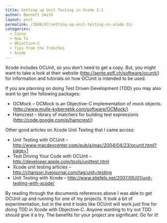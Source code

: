 ```yaml
---
title: Setting up Unit Testing in Xcode 3.1
author: Bennett Smith
layout: post
permalink: /2008/07/setting-up-unit-testing-in-xcode-31/
categories:
  - Cocoa
  - How To
  - Objective-C
  - Tips from the Trenches
  - Xcode
---
```

Xcode includes OCUnit, so you don’t need to get a copy. But, you might want to take a look at their website (http://sente.epfl.ch/software/ocunit/) for information and tutorials on how OCUnit is intended to be used. 

If you are planning on doing Test Driven Development (TDD) you may also want to get the following packages:

*   OCMock – OCMock is an Objective-C implementation of mock objects. (<http://www.mulle-kybernetik.com/software/OCMock/>)
*   Hamcrest – library of matchers for building test expressions (<http://code.google.com/p/hamcrest/>)

Other good articles on Xcode Unit Testing that I came across:

*   Unit Testing with OCUnit – <http://www.macdevcenter.com/pub/a/mac/2004/04/23/ocunit.html?page=1>
*   Test Driving Your Code with OCUnit – <http://developer.apple.com/tools/unittest.html>
*   Xcode unit testing articles – <http://chanson.livejournal.com/tag/unit+testing>
*   Unit Testing with Xcode – <http://www.stiefels.net/2007/05/01/unit-testing-with-xcode/>

By reading through the documents references above I was able to get OCUnit up and running for one of my projects. It took a bit of experimentation, but in the end it looks like OCUnit will work just fine for doing TDD in Xcode with Objective-C. Anyone wanting to try out TDD should give it a try. The benefits for your project are significant. Go for it!

